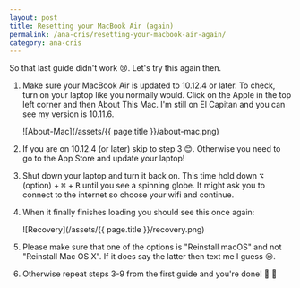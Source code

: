 ```yaml
---
layout: post
title: Resetting your MacBook Air (again)
permalink: /ana-cris/resetting-your-macbook-air-again/
category: ana-cris
---
```


So that last guide didn't work :cry:. Let's try this again then.

1. Make sure your MacBook Air is updated to 10.12.4 or later. To check, turn on your laptop like you normally would. Click on the Apple in the top left corner and then About This Mac. I'm still on El Capitan and you can see my version is 10.11.6. 


    ![About-Mac](/assets/{{ page.title }}/about-mac.png)


2. If you are on 10.12.4 (or later) skip to step 3 :blush:. Otherwise you need to go to the App Store and update your laptop!

3. Shut down your laptop and turn it back on. This time hold down <kbd>⌥</kbd> (option) + <kbd>⌘</kbd> + <kbd>R</kbd> until you see a spinning globe. It might ask you to connect to the internet so choose your wifi and continue.

4. When it finally finishes loading you should see this once again:

    ![Recovery](/assets/{{ page.title }}/recovery.png)

5. Please make sure that one of the options is "Reinstall macOS" and not "Reinstall Mac OS X". If it does say the latter then text me I guess :unamused:.

6. Otherwise repeat steps 3-9 from the first guide and you're done! :tada: :confetti_ball:
